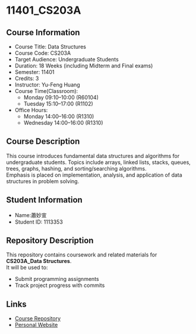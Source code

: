 # 11401_CS203A

## Course Information
- Course Title: Data Structures
- Course Code: CS203A
- Target Audience: Undergraduate Students
- Duration: 18 Weeks (including Midterm and Final exams)
- Semester: 11401
- Credits: 3
- Instructor: Yu-Feng Huang
- Course Time(Classroom):
  - Monday 09:10–10:00 (R60104)
  - Tuesday 15:10–17:00 (R1102)
- Office Hours:
  - Monday 14:00–16:00 (R1310)
  - Wednesday 14:00–16:00 (R1310)

## Course Description
This course introduces fundamental data structures and algorithms for undergraduate students. 
Topics include arrays, linked lists, stacks, queues, trees, graphs, hashing, and sorting/searching algorithms.  
Emphasis is placed on implementation, analysis, and application of data structures in problem solving.

## Student Information
- Name:蕭妙宣
- Student ID: 1113353
## Repository Description
This repository contains coursework and related materials for **CS203A_Data Structures**.  
It will be used to:
- Submit programming assignments  
- Track project progress with commits
## Links
- [Course Repository](https://github.com/your-username/11401_CS203A) 
- [Personal Website](https://your-username.github.io/)  
